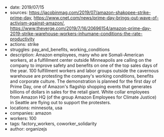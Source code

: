 - date: 2019/07/15
- sources: https://jacobinmag.com/2019/07/amazon-shakopee-strike-prime-day, https://www.cnet.com/news/prime-day-brings-out-wave-of-activism-against-amazon/, https://www.theverge.com/2019/7/16/20696154/amazon-prime-day-2019-strike-warehouse-workers-inhumane-conditions-the-rate-productivity
- actions: strike
- struggles: pay_and_benefits, working_conditions
- description: Amazon employees, many who are Somali-American workers, at a fulfillment center outside Minneapolis are calling on the company to improve safety and benefits on one of the top sales days of the year. 100 fulfillment workers and labor groups outside the cavernous warehouse are protesting the company's working conditions, benefits and corporate culture. The demonstration is planned for the first day of Prime Day, one of Amazon's flagship shopping events that generates billions of dollars in sales for the retail giant. White collar employees from Amazon HQ (of the group Amazon Employees for Climate Justice) in Seattle are flying out to support the protesters.
- locations: minnesota, usa
- companies: amazon
- workers: 100
- tags: factory_workers, coworker_solidarity
- author: organizejs

